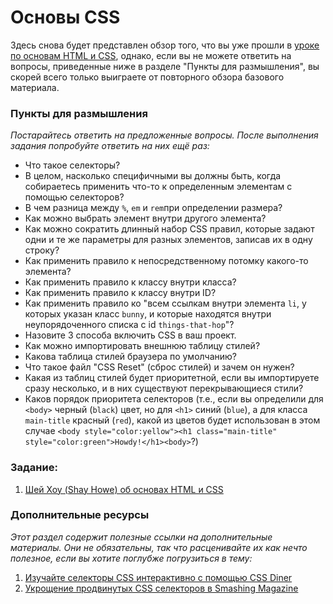 # Основы CSS

Здесь снова будет представлен обзор того, что вы уже прошли в [уроке по основам HTML и CSS](https://vectree.ru/text/45/1/0), однако, если вы не можете ответить на вопросы, приведенные ниже в разделе "Пункты для размышления", вы скорей всего только выиграете от повторного обзора базового материала.

### Пункты для размышления

_Постарайтесь ответить на предложенные вопросы. После выполнения задания попробуйте ответить на них ещё раз:_

- Что такое селекторы?
- В целом, насколько специфичными вы должны быть, когда собираетесь применить что-то к определенным элементам с помощью селекторов?
- В чем разница между `%`, `em` и `rem`при определении размера?
- Как можно выбрать элемент внутри другого элемента?
- Как можно сократить длинный набор CSS правил, которые задают одни и те же параметры для разных элементов, записав их в одну строку?
- Как применить правило к непосредственному потомку какого-то элемента?
- Как применить правило к классу внутри класса?
- Как применить правило к классу внутри ID?
- Как применить правило ко "всем ссылкам внутри элемента `li`, у которых указан класс `bunny`, и которые находятся внутри неупорядоченного списка с id `things-that-hop`"?
- Назовите 3 способа включить CSS в ваш проект.
- Как можно импортировать внешнюю таблицу стилей?
- Какова таблица стилей браузера по умолчанию?
- Что такое файл "CSS Reset" (сброс стилей) и зачем он нужен?
- Какая из таблиц стилей будет приоритетной, если вы импортируете сразу несколько, и в них существуют перекрывающиеся стили?
- Каков порядок приоритета селекторов (т.е., если вы определили для `<body>` черный (`black`) цвет, но для `<h1>` синий (`blue`), а для класса `main-title` красный (`red`), какой из цветов будет использован в этом случае `<body style="color:yellow"><h1 class="main-title" style="color:green">Howdy!</h1><body>`?)

### Задание:

1. [Шей Хоу (Shay Howe) об основах HTML и CSS](http://learn.shayhowe.com/html-css/building-your-first-web-page/)

### Дополнительные ресурсы

_Этот раздел содержит полезные ссылки на дополнительные материалы. Они не обязательны, так что расценивайте их как нечто полезное, если вы хотите поглубже погрузиться в тему:_

1. [Изучайте селекторы CSS интерактивно с помощью CSS Diner](http://flukeout.github.io/)
2. [Укрощение продвинутых CSS селекторов в Smashing Magazine](http://www.smashingmagazine.com/2009/08/taming-advanced-css-selectors/)
